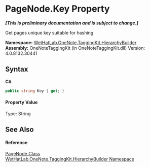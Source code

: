 # PageNode.Key Property 
 _**\[This is preliminary documentation and is subject to change.\]**_

Get pages unique key suitable for hashing

**Namespace:**&nbsp;<a href="886a8d6b-3c89-17b1-a6bd-f04dfde95aba">WetHatLab.OneNote.TaggingKit.HierarchyBuilder</a><br />**Assembly:**&nbsp;OneNoteTaggingKit (in OneNoteTaggingKit.dll) Version: 4.0.8132.30441

## Syntax

**C#**<br />
``` C#
public string Key { get; }
```


#### Property Value
Type: String

## See Also


#### Reference
<a href="0d8ed3e9-a495-7ffc-8e7a-1b49391c2657">PageNode Class</a><br /><a href="886a8d6b-3c89-17b1-a6bd-f04dfde95aba">WetHatLab.OneNote.TaggingKit.HierarchyBuilder Namespace</a><br />